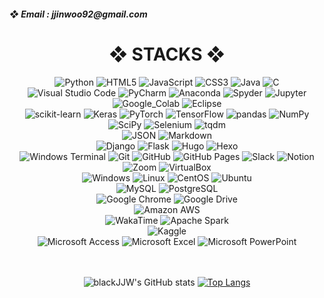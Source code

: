 <div align=left><h5>❖ Email : jjinwoo92@gmail.com</h1></div>

<div align=center><h1>❖ STACKS ❖</h1></div>

<div align=center>  
  <img alt="Python" src ="https://img.shields.io/badge/Python-FAFAFA.svg?&style=for-the-badge&logo=Python&logoColor=black"/>
  <img alt="HTML5" src ="https://img.shields.io/badge/HTML5-FAFAFA.svg?&style=for-the-badge&logo=HTML5&logoColor=black"/>
  <img alt="JavaScript" src ="https://img.shields.io/badge/JavaScript-FAFAFA.svg?&style=for-the-badge&logo=JavaScript&logoColor=black"/>
  <img alt="CSS3" src ="https://img.shields.io/badge/CSS3-FAFAFA.svg?&style=for-the-badge&logo=CSS3&logoColor=black"/>
  <img alt="Java" src ="https://img.shields.io/badge/Java-FAFAFA.svg?&style=for-the-badge&logo=Java&logoColor=black"/>
  <img alt="C" src ="https://img.shields.io/badge/C-FAFAFA.svg?&style=for-the-badge&logo=C&logoColor=black"/>   
  <br>
  
  <img alt="Visual Studio Code" src="https://img.shields.io/badge/VScode-FAFAFA.svg?&style=for-the-badge&logo=Visual%20Studio%20Code&logoColor=black"/>
  <img alt="PyCharm" src="https://img.shields.io/badge/PyCharm-FAFAFA.svg?&style=for-the-badge&logo=PyCharm&logoColor=black"/>
  <img alt="Anaconda" src="https://img.shields.io/badge/Anaconda-FAFAFA.svg?&style=for-the-badge&logo=Anaconda&logoColor=black"/>
  <img alt="Spyder" src="https://img.shields.io/badge/Spyder-FAFAFA.svg?&style=for-the-badge&logo=Spyder%20IDE&logoColor=black"/>
  <img alt="Jupyter" src="https://img.shields.io/badge/Jupyter-FAFAFA.svg?&style=for-the-badge&logo=Jupyter&logoColor=black"/>
  <img alt="Google_Colab" src="https://img.shields.io/badge/Colab-FAFAFA.svg?&style=for-the-badge&logo=Google%20Colab&logoColor=black"/>
  <img alt="Eclipse" src="https://img.shields.io/badge/Eclipse-FAFAFA.svg?&style=for-the-badge&logo=Eclipse%20IDE&logoColor=black"/>   
  <br>

  <img alt="scikit-learn" src ="https://img.shields.io/badge/scikit%20learn-FAFAFA.svg?&style=for-the-badge&logo=scikit-learn&logoColor=black"/>
  <img alt="Keras" src ="https://img.shields.io/badge/Keras-FAFAFA.svg?&style=for-the-badge&logo=Keras&logoColor=black"/>
  <img alt="PyTorch" src ="https://img.shields.io/badge/PyTorch-FAFAFA.svg?&style=for-the-badge&logo=PyTorch&logoColor=black"/>
  <img alt="TensorFlow" src ="https://img.shields.io/badge/TensorFlow-FAFAFA.svg?&style=for-the-badge&logo=TensorFlow&logoColor=black"/>
  <img alt="pandas" src ="https://img.shields.io/badge/pandas-FAFAFA.svg?&style=for-the-badge&logo=pandas&logoColor=black"/>
  <img alt="NumPy" src ="https://img.shields.io/badge/NumPy-FAFAFA.svg?&style=for-the-badge&logo=NumPy&logoColor=black"/>
  <img alt="SciPy" src ="https://img.shields.io/badge/SciPy-FAFAFA.svg?&style=for-the-badge&logo=SciPy&logoColor=black"/>
  <img alt="Selenium" src ="https://img.shields.io/badge/Selenium-FAFAFA.svg?&style=for-the-badge&logo=Selenium&logoColor=black"/>
  <img alt="tqdm" src ="https://img.shields.io/badge/tqdm-FAFAFA.svg?&style=for-the-badge&logo=tqdm&logoColor=black"/> 
  <br>

  <img alt="JSON" src ="https://img.shields.io/badge/JSON-FAFAFA.svg?&style=for-the-badge&logo=JSON&logoColor=black"/>
  <img alt="Markdown" src ="https://img.shields.io/badge/Markdown-FAFAFA.svg?&style=for-the-badge&logo=Markdown&logoColor=black"/>
  <br>

  <img alt="Django" src ="https://img.shields.io/badge/Django-FAFAFA.svg?&style=for-the-badge&logo=Django&logoColor=black"/>
  <img alt="Flask" src ="https://img.shields.io/badge/Flask-FAFAFA.svg?&style=for-the-badge&logo=Flask&logoColor=black"/>
  <img alt="Hugo" src ="https://img.shields.io/badge/Hugo-FAFAFA.svg?&style=for-the-badge&logo=Hugo&logoColor=black"/>
  <img alt="Hexo" src ="https://img.shields.io/badge/Hexo-FAFAFA.svg?&style=for-the-badge&logo=Hexo&logoColor=black"/>   
  <br>
  
  <img alt="Windows Terminal" src="https://img.shields.io/badge/Windows%20Terminal-FAFAFA.svg?&style=for-the-badge&logo=Windows%20Terminal&logoColor=black"/>
  <img alt="Git" src="https://img.shields.io/badge/Git-FAFAFA.svg?&style=for-the-badge&logo=Git&logoColor=black"/>
  <img alt="GitHub" src="https://img.shields.io/badge/GitHub-FAFAFA.svg?&style=for-the-badge&logo=GitHub&logoColor=black"/>
  <img alt="GitHub Pages" src="https://img.shields.io/badge/GitHub%20Pages-FAFAFA.svg?&style=for-the-badge&logo=GitHub%20Pages&logoColor=black"/>
  <img alt="Slack" src="https://img.shields.io/badge/Slack-FAFAFA.svg?&style=for-the-badge&logo=Slack&logoColor=black"/>
  <img alt="Notion" src="https://img.shields.io/badge/Notion-FAFAFA.svg?&style=for-the-badge&logo=Notion&logoColor=black"/>
  <img alt="Zoom" src="https://img.shields.io/badge/Zoom-FAFAFA.svg?&style=for-the-badge&logo=Zoom&logoColor=black"/>
  <img alt="VirtualBox" src="https://img.shields.io/badge/VirtualBox-FAFAFA.svg?&style=for-the-badge&logo=VirtualBox&logoColor=black"/>  
  <br>
  
  <img alt="Windows" src="https://img.shields.io/badge/Windows-FAFAFA.svg?&style=for-the-badge&logo=Windows&logoColor=black"/>
  <img alt="Linux" src="https://img.shields.io/badge/Linux-FAFAFA.svg?&style=for-the-badge&logo=Linux&logoColor=black"/>
  <img alt="CentOS" src="https://img.shields.io/badge/CentOS-FAFAFA.svg?&style=for-the-badge&logo=CentOS&logoColor=black"/> 
  <img alt="Ubuntu" src="https://img.shields.io/badge/Ubuntu-FAFAFA.svg?&style=for-the-badge&logo=Ubuntu&logoColor=black"/>  
  <br>
  
  <img alt="MySQL" src="https://img.shields.io/badge/MySQL-FAFAFA.svg?&style=for-the-badge&logo=MySQL&logoColor=black"/>
  <img alt="PostgreSQL" src="https://img.shields.io/badge/PostgreSQL-FAFAFA.svg?&style=for-the-badge&logo=PostgreSQL&logoColor=black"/>
  <br>

  <img alt="Google Chrome" src="https://img.shields.io/badge/Chrome-FAFAFA.svg?&style=for-the-badge&logo=Google%20Chrome&logoColor=black"/>
  <img alt="Google Drive" src="https://img.shields.io/badge/Google%20Drive-FAFAFA.svg?&style=for-the-badge&logo=Google%20Drive&logoColor=black"/>   
  <br>
  
  <img alt="Amazon AWS" src="https://img.shields.io/badge/AWS-FAFAFA.svg?&style=for-the-badge&logo=Amazon%20AWS&logoColor=black"/>
  <br>

  <img alt="WakaTime" src="https://img.shields.io/badge/WakaTime-FAFAFA.svg?&style=for-the-badge&logo=WakaTime&logoColor=black"/>
  <img alt="Apache Spark" src="https://img.shields.io/badge/Apache%20Spark-FAFAFA.svg?&style=for-the-badge&logo=Apache%20Spark&logoColor=black"/>
  <br>
  
  <img alt="Kaggle" src="https://img.shields.io/badge/Kaggle-FAFAFA.svg?&style=for-the-badge&logo=Kaggle&logoColor=black"/>
  <br>

  <img alt="Microsoft Access" src="https://img.shields.io/badge/Access-FAFAFA.svg?&style=for-the-badge&logo=Microsoft%20Access&logoColor=black"/>
  <img alt="Microsoft Excel" src="https://img.shields.io/badge/Excel-FAFAFA.svg?&style=for-the-badge&logo=Microsoft%20Excel&logoColor=black"/>
  <img alt="Microsoft PowerPoint" src="https://img.shields.io/badge/PowerPoint-FAFAFA.svg?&style=for-the-badge&logo=Microsoft%20PowerPoint&logoColor=black"/>
  <br>
  <br><br>
</div>

<div align=center>

  ![blackJJW's GitHub stats](https://github-readme-stats.vercel.app/api?username=blackJJW&show_icons=true&theme=dark) [![Top Langs](https://github-readme-stats.vercel.app/api/top-langs/?username=blackJJW&layout=compact&show_icons=true&theme=dark)](https://github.com/anuraghazra/github-readme-stats)
</div>
